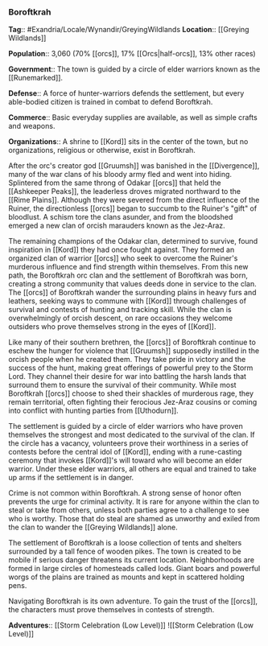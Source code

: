 ### Boroftkrah
**Tag**:: #Exandria/Locale/Wynandir/GreyingWildlands
**Location**:: [[Greying Wildlands]]

**Population**:: 3,060 (70% [[orcs]], 17% [[Orcs|half-orcs]], 13% other races)

**Government**:: The town is guided by a circle of elder warriors known as the [[Runemarked]].

**Defense**:: A force of hunter-warriors defends the settlement, but every able-bodied citizen is trained in combat to defend Boroftkrah.

**Commerce**:: Basic everyday supplies are available, as well as simple crafts and weapons.

**Organizations**:: A shrine to [[Kord]] sits in the center of the town, but no organizations, religious or otherwise, exist in Boroftkrah.

After the orc's creator god [[Gruumsh]] was banished in the [[Divergence]], many of the war clans of his bloody army fled and went into hiding. Splintered from the same throng of Odakar [[orcs]] that held the [[Ashkeeper Peaks]], the leaderless droves migrated northward to the [[Rime Plains]]. Although they were severed from the direct influence of the Ruiner, the directionless [[orcs]] began to succumb to the Ruiner's "gift" of bloodlust. A schism tore the clans asunder, and from the bloodshed emerged a new clan of orcish marauders known as the Jez-Araz.

The remaining champions of the Odakar clan, determined to survive, found inspiration in [[Kord]] they had once fought against. They formed an organized clan of warrior [[orcs]] who seek to overcome the Ruiner's murderous influence and find strength within themselves. From this new path, the Boroftkrah orc clan and the settlement of Boroftkrah was born, creating a strong community that values deeds done in service to the clan. The [[orcs]] of Boroftkrah wander the surrounding plains in heavy furs and leathers, seeking ways to commune with [[Kord]] through challenges of survival and contests of hunting and tracking skill. While the clan is overwhelmingly of orcish descent, on rare occasions they welcome outsiders who prove themselves strong in the eyes of [[Kord]].

Like many of their southern brethren, the [[orcs]] of Boroftkrah continue to eschew the hunger for violence that [[Gruumsh]] supposedly instilled in the orcish people when he created them. They take pride in victory and the success of the hunt, making great offerings of powerful prey to the Storm Lord. They channel their desire for war into battling the harsh lands that surround them to ensure the survival of their community. While most Boroftkrah [[orcs]] choose to shed their shackles of murderous rage, they remain territorial, often fighting their ferocious Jez-Araz cousins or coming into conflict with hunting parties from [[Uthodurn]].

The settlement is guided by a circle of elder warriors who have proven themselves the strongest and most dedicated to the survival of the clan. If the circle has a vacancy, volunteers prove their worthiness in a series of contests before the central idol of [[Kord]], ending with a rune-casting ceremony that invokes [[Kord]]'s will toward who will become an elder warrior. Under these elder warriors, all others are equal and trained to take up arms if the settlement is in danger.

Crime is not common within Boroftkrah. A strong sense of honor often prevents the urge for criminal activity. It is rare for anyone within the clan to steal or take from others, unless both parties agree to a challenge to see who is worthy. Those that do steal are shamed as unworthy and exiled from the clan to wander the [[Greying Wildlands]] alone.

The settlement of Boroftkrah is a loose collection of tents and shelters surrounded by a tall fence of wooden pikes. The town is created to be mobile if serious danger threatens its current location. Neighborhoods are formed in large circles of homesteads called lods. Giant boars and powerful worgs of the plains are trained as mounts and kept in scattered holding pens.

Navigating Boroftkrah is its own adventure. To gain the trust of the [[orcs]], the characters must prove themselves in contests of strength.

**Adventures**:: [[Storm Celebration (Low Level)]]
![[Storm Celebration (Low Level)]]